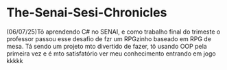 # The-Senai-Sesi-Chronicles
(06/07/25)Tô aprendendo C# no SENAI, e como trabalho final do trimeste o professor passou esse desafio de fzr um RPGzinho baseado em RPG de mesa. Tá sendo um projeto mto divertido de fazer, tô usando OOP pela primeira vez e é mto satisfatório ver meu conhecimento entrando em jogo kkkkk
